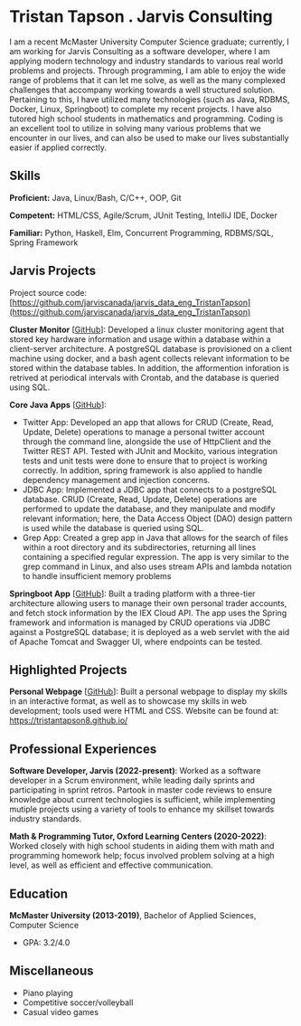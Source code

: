 # Tristan Tapson . Jarvis Consulting

I am a recent McMaster University Computer Science graduate; currently, I am working for Jarvis Consulting as a software developer, where I am applying modern technology and industry standards to various real world problems and projects. Through programming, I am able to enjoy the wide range of problems that it can let me solve, as well as the many complexed challenges that accompany working towards a well structured solution. Pertaining to this, I have utilized many technologies (such as Java, RDBMS, Docker, Linux, Springboot) to complete my recent projects. I have also tutored high school students in mathematics and programming. Coding is an excellent tool to utilize in solving many various problems that we encounter in our lives, and can also be used to make our lives substantially easier if applied correctly.

## Skills

**Proficient:** Java, Linux/Bash, C/C++, OOP, Git

**Competent:** HTML/CSS, Agile/Scrum, JUnit Testing, IntelliJ IDE, Docker

**Familiar:** Python, Haskell, Elm, Concurrent Programming, RDBMS/SQL, Spring Framework

## Jarvis Projects

Project source code: [https://github.com/jarviscanada/jarvis_data_eng_TristanTapson](https://github.com/jarviscanada/jarvis_data_eng_TristanTapson)


**Cluster Monitor** [[GitHub](https://github.com/jarviscanada/jarvis_data_eng_TristanTapson/tree/master/linux_sql)]: Developed a linux cluster monitoring agent that stored key hardware information and usage within a database within a client-server architecture. A postgreSQL database is provisioned on a client machine using docker, and a bash agent collects relevant information to be stored within the database tables. In addition, the afformention inforation is retrived at periodical intervals with Crontab, and the database is queried using SQL.

**Core Java Apps** [[GitHub](https://github.com/jarviscanada/jarvis_data_eng_TristanTapson/tree/master/core_java)]:
      
  - Twitter App: Developed an app that allows for CRUD (Create, Read, Update, Delete) operations to manage a personal twitter account through the command line, alongside the use of HttpClient and the Twitter REST API. Tested with JUnit and Mockito, various integration tests and unit tests were done to ensure that to project is working correctly. In addition, spring framework is also applied to handle dependency management and injection concerns.
  - JDBC App: Implemented a JDBC app that connects to a postgreSQL database. CRUD (Create, Read, Update, Delete) operations are performed to update the database, and they manipulate and modify relevant information; here, the Data Access Object (DAO) design pattern is used while the database is queried using SQL.
  - Grep App: Created a grep app in Java that allows for the search of files within a root directory and its subdirectories, returning all lines containing a specified regular expression. The app is very similar to the grep command in Linux, and also uses stream APIs and lambda notation to handle insufficient memory problems

**Springboot App** [[GitHub](https://github.com/jarviscanada/jarvis_data_eng_TristanTapson/tree/master/springboot)]: Built a trading platform with a three-tier architecture allowing users to manage their own personal trader accounts, and fetch stock information by the IEX Cloud API. The app uses the Spring framework and information is managed by CRUD operations via JDBC against a PostgreSQL database; it is deployed as a web servlet with the aid of Apache Tomcat and Swagger UI, where endpoints can be tested.


## Highlighted Projects
**Personal Webpage** [[GitHub](https://github.com/tristantapson8/tristantapson8.github.io)]: Built a personal webpage to display my skills in an interactive format, as well as to showcase my skills in web development; tools used were HTML and CSS. Website can be found at: https://tristantapson8.github.io/


## Professional Experiences

**Software Developer, Jarvis (2022-present)**: Worked as a software developer in a Scrum environment, while leading daily sprints and participating in sprint retros. Partook in master code reviews to ensure knowledge about current technologies is sufficient, while implementing mutiple projects using a variety of tools to enhance my skillset towards industry standards.

**Math & Programming Tutor, Oxford Learning Centers (2020-2022)**: Worked closely with high school students in aiding them with math and programming homework help; focus involved problem solving at a high level, as well as efficient and effective communication.


## Education
**McMaster University (2013-2019)**, Bachelor of Applied Sciences, Computer Science
- GPA: 3.2/4.0


## Miscellaneous
- Piano playing
- Competitive soccer/volleyball
- Casual video games